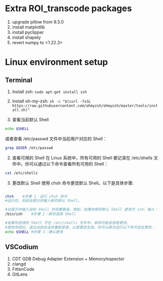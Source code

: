 # Extra ROI_transcode packages
1. upgrade pillow from 9.3.0
2. install matplotlib
3. install pyclipper
4. install shapely
5. revert numpy to <1.22.3>


# Linux environment setup

## Terminal
1. Install zsh: `sudo apt-get install zsh`
2. Install oh-my-zsh: `sh -c "$(curl -fsSL https://raw.githubusercontent.com/ohmyzsh/ohmyzsh/master/tools/install.sh)"`

1. 查看当前默认 Shell
```bash
echo $SHELL
```
或者查看 /etc/passwd 文件中当前用户对应的 Shell：
```bash
grep $USER /etc/passwd
```
2. 查看可用的 Shell
在 Linux 系统中，所有可用的 Shell 都记录在 /etc/shells 文件中。你可以通过以下命令查看所有可用的 Shell：
```bash
cat /etc/shells
```

3. 更改默认 Shell
使用 chsh 命令更改默认 Shell。以下是具体步骤:
```bash

chsh    #步骤 1：运行 chsh 命令
#运行后，系统会提示你输入新的默认 Shell。

#在提示中输入目标 Shell 的完整路径。例如，如果你想将默认 Shell 更改为 zsh，输入：
/bin/zsh    #步骤 2：新的选择 Shell

#如果你选择的 Shell 不在 /etc/shells 文件中，系统可能会拒绝更改。
#更改完成后，退出当前会话并重新登录，以使更改生效。你可以再次运行以下命令验证更改：
echo $SHELL #步骤 3：确认更改
```

## VSCodium
1. CDT GDB Debug Adapter Extension + MemoryInspector
2. clangd
3. FittenCode
4. GitLens
